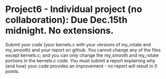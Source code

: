 # Project6 - Individual project (no collaboration): Due Dec.15th midnight. No extensions.
Submit your code (your kernels.c with your versions of my_rotate and my_smooth) and your report on github. You cannot change any of the files except kernels.c; and you can only change the my_smooth and my_rotate portions in the kernels.c code.
You must submit a report explaining why (and how) your code provides an improvement - no report will result in 0 points.
